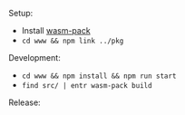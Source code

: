 Setup:
- Install [wasm-pack](https://rustwasm.github.io/wasm-pack/installer/)
- `cd www && npm link ../pkg`

Development:
- `cd www && npm install && npm run start`
- `find src/ | entr wasm-pack build`

Release:
